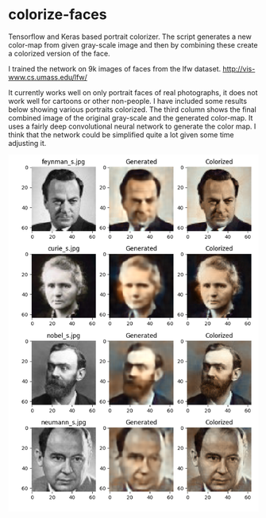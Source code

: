 # colorize-faces
Tensorflow and Keras based portrait colorizer. The script generates a new color-map from given gray-scale image and then by combining these create a colorized version of the face.

I trained the network on 9k images of faces from the lfw dataset. http://vis-www.cs.umass.edu/lfw/

It currently works well on only portrait faces of real photographs, it does not work well for cartoons or other non-people. I have included some results below showing various portraits colorized. The third column shows the final combined image of the original gray-scale and the generated color-map. It uses a fairly deep convolutional neural network to generate the color map. I think that the network could be simplified quite a lot given some time adjusting it.

![dudes](./results/dudes.png)


